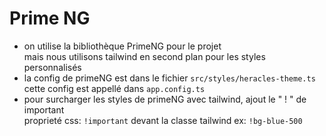 # Prime NG

- on utilise la bibliothèque PrimeNG pour le projet  
mais nous utilisons tailwind en second plan pour les styles personnalisés  
- la config de primeNG est dans le fichier `src/styles/heracles-theme.ts`  
cette config est appellé dans `app.config.ts`  
- pour surcharger les styles de primeNG avec tailwind, ajout le " ! " de important  
proprieté css: `!important` devant la classe tailwind ex: `!bg-blue-500`  
